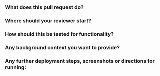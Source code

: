 ### What does this pull request do?

### Where should your reviewer start?

### How should this be tested for functionality?

### Any background context you want to provide?

### Any further deployment steps, screenshots or directions for running:
